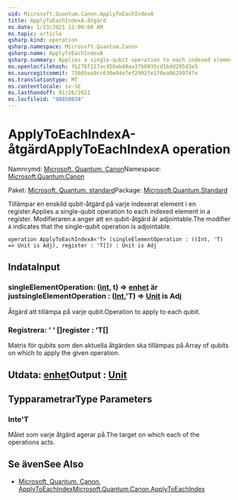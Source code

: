 ```yaml
---
uid: Microsoft.Quantum.Canon.ApplyToEachIndexA
title: ApplyToEachIndexA-åtgärd
ms.date: 1/23/2021 12:00:00 AM
ms.topic: article
qsharp.kind: operation
qsharp.namespace: Microsoft.Quantum.Canon
qsharp.name: ApplyToEachIndexA
qsharp.summary: Applies a single-qubit operation to each indexed element in a register. The modifier `A` indicates that the single-qubit operation is adjointable.
ms.openlocfilehash: fb278f217ac450ab48aa37b0035cd1bdd295d3e5
ms.sourcegitcommit: 71605ea9cc630e84e7ef29027e1f0ea06299747e
ms.translationtype: MT
ms.contentlocale: sv-SE
ms.lasthandoff: 01/26/2021
ms.locfileid: "98850834"
---
```

# <a name="applytoeachindexa-operation"></a><span data-ttu-id="65c83-102">ApplyToEachIndexA-åtgärd</span><span class="sxs-lookup"><span data-stu-id="65c83-102">ApplyToEachIndexA operation</span></span>

<span data-ttu-id="65c83-103">Namnrymd: [Microsoft. Quantum. Canon](xref:Microsoft.Quantum.Canon)</span><span class="sxs-lookup"><span data-stu-id="65c83-103">Namespace: [Microsoft.Quantum.Canon](xref:Microsoft.Quantum.Canon)</span></span>

<span data-ttu-id="65c83-104">Paket: [Microsoft. Quantum. standard](https://nuget.org/packages/Microsoft.Quantum.Standard)</span><span class="sxs-lookup"><span data-stu-id="65c83-104">Package: [Microsoft.Quantum.Standard](https://nuget.org/packages/Microsoft.Quantum.Standard)</span></span>


<span data-ttu-id="65c83-105">Tillämpar en enskild qubit-åtgärd på varje indexerat element i en register.</span><span class="sxs-lookup"><span data-stu-id="65c83-105">Applies a single-qubit operation to each indexed element in a register.</span></span>
<span data-ttu-id="65c83-106">Modifieraren `A` anger att en qubit-åtgärd är adjointable.</span><span class="sxs-lookup"><span data-stu-id="65c83-106">The modifier `A` indicates that the single-qubit operation is adjointable.</span></span>

```qsharp
operation ApplyToEachIndexA<'T> (singleElementOperation : ((Int, 'T) => Unit is Adj), register : 'T[]) : Unit is Adj
```


## <a name="input"></a><span data-ttu-id="65c83-107">Indata</span><span class="sxs-lookup"><span data-stu-id="65c83-107">Input</span></span>

### <a name="singleelementoperation--intt--unit--is-adj"></a><span data-ttu-id="65c83-108">singleElementOperation: ([int](xref:microsoft.quantum.lang-ref.int), t) => [enhet](xref:microsoft.quantum.lang-ref.unit)  är just</span><span class="sxs-lookup"><span data-stu-id="65c83-108">singleElementOperation : ([Int](xref:microsoft.quantum.lang-ref.int),'T) => [Unit](xref:microsoft.quantum.lang-ref.unit)  is Adj</span></span>

<span data-ttu-id="65c83-109">Åtgärd att tillämpa på varje qubit.</span><span class="sxs-lookup"><span data-stu-id="65c83-109">Operation to apply to each qubit.</span></span>


### <a name="register--t"></a><span data-ttu-id="65c83-110">Registrera: ' ' []</span><span class="sxs-lookup"><span data-stu-id="65c83-110">register : 'T[]</span></span>

<span data-ttu-id="65c83-111">Matris för qubits som den aktuella åtgärden ska tillämpas på.</span><span class="sxs-lookup"><span data-stu-id="65c83-111">Array of qubits on which to apply the given operation.</span></span>



## <a name="output--unit"></a><span data-ttu-id="65c83-112">Utdata: [enhet](xref:microsoft.quantum.lang-ref.unit)</span><span class="sxs-lookup"><span data-stu-id="65c83-112">Output : [Unit](xref:microsoft.quantum.lang-ref.unit)</span></span>



## <a name="type-parameters"></a><span data-ttu-id="65c83-113">Typparametrar</span><span class="sxs-lookup"><span data-stu-id="65c83-113">Type Parameters</span></span>

### <a name="t"></a><span data-ttu-id="65c83-114">Inte</span><span class="sxs-lookup"><span data-stu-id="65c83-114">'T</span></span>

<span data-ttu-id="65c83-115">Målet som varje åtgärd agerar på.</span><span class="sxs-lookup"><span data-stu-id="65c83-115">The target on which each of the operations acts.</span></span>

## <a name="see-also"></a><span data-ttu-id="65c83-116">Se även</span><span class="sxs-lookup"><span data-stu-id="65c83-116">See Also</span></span>

- [<span data-ttu-id="65c83-117">Microsoft. Quantum. Canon. ApplyToEachIndex</span><span class="sxs-lookup"><span data-stu-id="65c83-117">Microsoft.Quantum.Canon.ApplyToEachIndex</span></span>](xref:Microsoft.Quantum.Canon.ApplyToEachIndex)